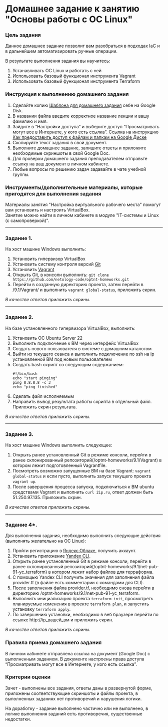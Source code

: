 # Домашнее задание к занятию "Основы работы с ОС Linux"


### Цель задания

Данное домашнее задание позволит вам разобраться в подходах IaC и в дальнейшем автоматизировать ручные операции.

В результате выполнения задания вы научитесь:  

1. Устанавливать ОС Linux и работать с ней
2. Использовать базовый функционал инструмента Vagrant
3. Использовать базовый функционал инструмента Terraform



### Инструкция к выполнению домашнего задания

1. Сделайте копию [Шаблона для домашнего задания](https://docs.google.com/document/d/1youKpKm_JrC0UzDyUslIZW2E2bIv5OVlm_TQDvH5Pvs/edit) себе на Google Disk.
2. В названии файла введите корректное название лекции и вашу фамилию и имя.
3. Зайдите в “Настройки доступа” и выберите доступ “Просматривать могут все в Интернете, у кого есть ссылка”.  Ссылка на инструкцию [Как предоставить доступ к файлам и папкам на Google Диске](https://support.google.com/docs/answer/2494822?hl=ru&co=GENIE.Platform%3DDesktop)
4. Скопируйте текст задания в свой документ.
5. Выполните домашнее задание, запишите ответы и приложите необходимые скриншоты в свой Google Doc.
6. Для проверки домашнего задания преподавателем отправьте ссылку на ваш документ в личном кабинете.
7. Любые вопросы по решению задач задавайте в чате учебной группы.


### Инструменты/дополнительные материалы, которые пригодятся для выполнения задания

Материалы занятия "Настройка виртуального рабочего места" помогут вам установить и настроить VirtualBox.  
Занятие можно найти в личном кабинете в модуле "IT-системы и Linux (с самопроверкой)". 


---


### Задание 1. 

На хост машине Windows выполнить:

   1. Установить гипервизор VirtualBox
   2. Установить систему контроля версий [Git](https://git-scm.com/download/win)
   3. Установить [Vagrant](https://hashicorp-releases.yandexcloud.net/vagrant/2.3.4/)
   4. Открыть Git, в консоли выполнить: `git clone https://github.com/netology-code/optnt-homeworks.git`
   5. Перейти в созданную директорию проекта, затем перейти в /9.1/Vagrant/ и выполнить `vagrant global-status`, приложить скрин.
 
*В качестве ответов приложить скрины.*

------

### Задание 2. 


На базе установленного гипервизора VirtualBox, выполнить:

1. Установить ОС Ubuntu Server 22
2. Выполнить подключение к ВМ через интерфейс VirtualBox
3. Создать нового пользователя в системе с домашним каталогом
4. Выйти из текущего сеанса и выполнить подключение по ssh на ip установленной ВМ под новым пользователем
5. Создать bash скрипт со следующим содержанием:
    ```
   #!/bin/bash  
   echo "start pinging"  
   ping 8.8.8.8 -c 3  
   echo "ping finished"
   ```
6. Сделать файл исполняемым
7. Направить вывод результата работы скрипта в отдельный файл. Приложить скрин результата.
     
*В качестве ответов приложить скрины.*

------

### Задание 3.

На хост машине Windows выполнить следующее:

1. Открыть ранее установленный Git в режиме консоли, перейти в ранее склонированный репозиторий(/optnt-homeworks/9.1/Vagrant) в котором лежит подготовленный Vagrantfile.
2. Посмотреть возможно запущенные ВМ на базе Vagrant: `vagrant global-status` и если пусто, выполнить запуск текущего проекта `vagrant up`.   
3. После завершения процесса запуска, подключиться к ВМ ubuntu средствами Vagrant и выполнить `curl 2ip.ru`, ответ должен быть 51.250.97.135. Приложить скрин.     

*В качестве ответов приложить скрины.*

------

### Задание 4*.

Для выполнения задания, необходимо выполнить следующие действия (выполнять желательно на ОС Linux): 
1. Пройти регистрацию в [Яндекс.Облаке](https://cloud.yandex.ru), получить аккаунт.
2. Установить приложение [Yandex CLI](https://cloud.yandex.ru/docs/cli/operations/install-cli).
3. Открыть ранее установленный Git в режиме консоли, перейти в ранее склонированный репозиторий(/optnt-homeworks/9.1/net-pub-91-yc_terraform) в котором лежит набор файлов для терраформа.
4. С помощью Yandex CLI получить значения для заполнения файла provider.tf (в файле есть комментарии с командами для CLI).
5. После заполнения файла provider.tf, необходимо снова перейти в директорию /optnt-homeworks/9.1/net-pub-91-yc_terraform.
6. Выполнить инициализацию проекта `terraform init`, просмотреть планируемые изменения в проекте `terraform plan`, и запустить установку `terraform apply`.
7. По завершению установки, необходимо в веб браузере перейти по ссылке http://ip_вашей_вм и приложить скрин.

*В качестве ответов приложить скрины.*


### Правила приема домашнего задания

В личном кабинете отправлена ссылка на документ (Google Doc) с выполненным заданием. В документе настроены права доступа “Просматривать могут все в Интернете, у кого есть ссылка”.

### Критерии оценки

Зачет - выполнены все задания, ответы даны в развернутой форме, приложены соответствующие скриншоты и файлы проекта, в выполненных заданиях нет противоречий и нарушения логики.

На доработку - задание выполнено частично или не выполнено, в логике выполнения заданий есть противоречия, существенные недостатки.
